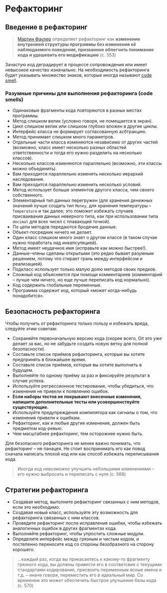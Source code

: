 # Рефакторинг

## Введение в рефакторинг

> [Мартин Фаулер](https://en.wikipedia.org/wiki/Martin_Fowler_(software_engineer)) определяет рефакторинг как **изменение внутренней структуры программы без изменения её наблюдаемого поведения, призванное облегчить понимание кода и удешевить его модификацию** (c. 553)

Зачастую код деградирует в процессе сопровождения или имеет невысокое качество изначально. На необходимость рефакторинга будет указывать множество знаков, которые иногда называют [code smell](https://en.wikipedia.org/wiki/Code_smell#:~:text=In%20computer%20programming%2C%20a%20code,%2C%20developer%2C%20and%20development%20methodology.&text=It%20is%20also%20a%20term%20used%20by%20agile%20programmers.).

### Разумные причины для выполнения рефакторинга (code smells)

- Одинаковые фрагменты кода повторяются в разных местах программы.
- Метод слишком велик (условно говоря, не помещается в экран).
- Цикл слишком велик или слишком глубоко вложен в другие циклы.
- Интерфейс класса не формирует согласованную асбтракцию.
- Метод принимает слишком много параметров.
- Отдельные части класса изменяются независимо от других частей (возможно, класс имеет несколько разных областей ответственности и тогда его нужно разделить на несколько классов).
- Несколько классов изменяются параллельно (возможно, эти классы можно объединить).
- Вам приходится параллельно изменять несколько иерархий наследования.
- Вам приходится параллельно изменить несколько условий.
- Метод использует больше элементов другого класса, чем своего собственного.
- Элементарный тип данных перегружен (для хранения денежных значений лучше создать тип `Money`, для хранения температуры – `Temperature` и так далее; это поможет избежать случаев присваивания данных неверного типа, как при использовании типа `decimal` для всех чисел с плавающей точкой).
- По цепи методов передаются бродячие данные.
- Объект-посредник ничего не делает.
- Один класс слишком много знает о другом классе (в таком случае нужно поработать над инкапсуляцией).
- Метод имеет неудачное имя (исправьте как можно быстрее!).
- Данные-члены сделаны открытыми (это редко бывает разумным решением, потому что стирает грань между интерфейсом и реализацией).
- Подкласс использует только малую долю методов своих предков.
- Сложный код объясняется при помощи комментариев (комментарий – лучше чем ничего, но еще лучше переписать код нормально).
- Код содержить глобальные переменные.
- Программа содержит код, который  «может когда-нибудь понадобится».

## Безопасность рефакторинга

Чтобы получить от рефакторинга только пользу и избежать вреда, следуйте этим советам:

- Сохраняйте первоначальную версию кода (скорее всего, Git это уже делает за вас, но не забудьте создать новую ветку для полной безопасности).
- Составьте список приёмов рефакторинга, которые вы хотите предпринять в ближайшее время.
- Составьте список приёмов, которые вы хотите выполнить в будущем.
- Выполняйте по одному приёму за раз и фиксируйте результат в случае успеха.
- Используйте регрессионное тестирование, чтобы убедиться, что изменения не привели к появлению ошибок.
- **Если наборы тестов не покрывают внесенные изменения, напишите дополнительные тесты или усовершенствуйте существующие.**
- Используйте предупреждения компилятора как сигналы о том, что изменения привели к ошибкам.
- Рефакторинг, как и любые другие изменения, должен быть предметом код-ревью.
- Чем масштабнее рефакторинг, тем осторожнее нужно быть.

Для безопасного рефакторинга не менее важно понимать, что рефакторинг – не панацея. Не стоит воспринимать его как повод сначала написать плохой код или как способ избежать переписывания кода.

> Иногда код невозможно улучшить небольшими изменениями – его нужно выбросить и переписать с нуля (с. 568)

## Стратегии рефакторинга

- Создавая метод, выполните рефакторинг связанных с ним методов, если это необходимо.
- Создавая новый класс, используйте эту возможность для рефакторинга связанных с ним классов.
- Проведите рефакторинг после исправления ошибки, чтобы избежать аналогичных ошибок в других фрагментах кода.
- Выполняйте рефакторинг, чтобы упростить сложные модули.
- Определите интерфейс между грязным и чистым кодом, и постепенно переносите код со стороны безобразного на сторону хорошего.

> ...каждый раз, когда вы прикасаетесь к какому-то фрагменту грязного кода, вы должны привести его в соответсвие с текущими стандартами кодирования, присвоить переменным ясные имена и т.д. – иначе говоря, переместить его в идеальный мир. Со временем это может обеспечить быстрое улучшение базы кода (с. 570)
